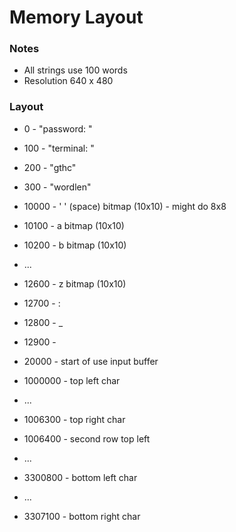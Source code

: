 # Memory Layout

### Notes

* All strings use 100 words 
* Resolution 640 x 480

### Layout 

* 0 - "password: "
* 100 - "terminal: "
* 200 - "gthc"
* 300 - "wordlen"

* 10000 - ' ' (space) bitmap (10x10) - might do 8x8
* 10100 - a bitmap (10x10)
* 10200 - b bitmap (10x10)
* ...
* 12600 - z bitmap (10x10)
* 12700 - : 
* 12800 - _
* 12900 - 

* 20000 - start of use input buffer

* 1000000 - top left char
* ...
* 1006300 - top right char
* 1006400 - second row top left
* ...
* 3300800 - bottom left char
* ...
* 3307100 - bottom right char

